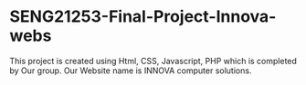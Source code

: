 # SENG21253-Final-Project-Innova-webs
This project is created using Html, CSS, Javascript, PHP which is completed by Our group. Our Website name is INNOVA computer solutions.
